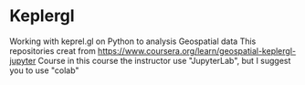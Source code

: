 # Keplergl
Working with keprel.gl on Python to analysis Geospatial data
This repositories creat from https://www.coursera.org/learn/geospatial-keplergl-jupyter Course
in this course the instructor use "JupyterLab", but I suggest you to use "colab"

